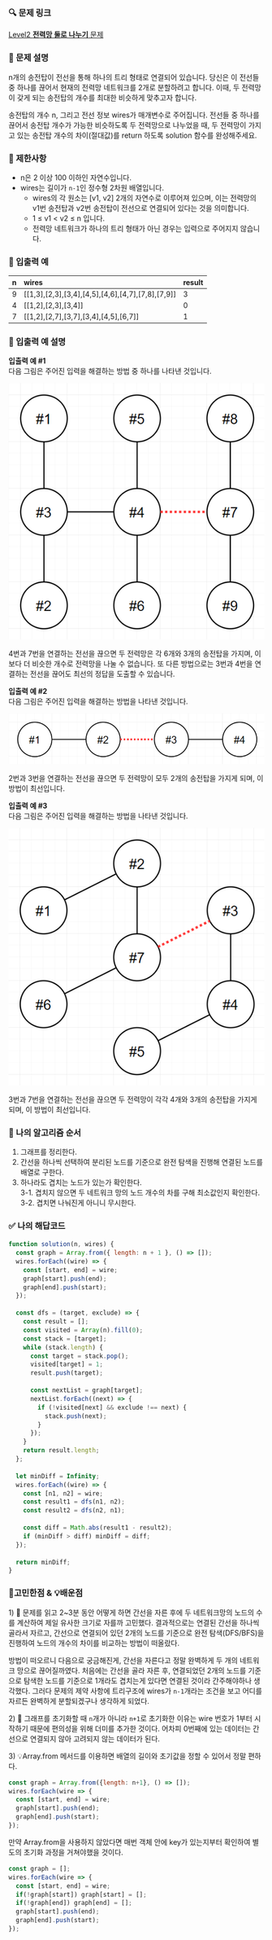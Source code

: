 ### 🔍 문제 링크
[Level2 **전력망 둘로 나누기** 문제](https://school.programmers.co.kr/learn/courses/30/lessons/86971)

### 📘 문제 설명
n개의 송전탑이 전선을 통해 하나의 트리 형태로 연결되어 있습니다. 당신은 이 전선들 중 하나를 끊어서 현재의 전력망 네트워크를 2개로 분할하려고 합니다. 이때, 두 전력망이 갖게 되는 송전탑의 개수를 최대한 비슷하게 맞추고자 합니다.

송전탑의 개수 n, 그리고 전선 정보 wires가 매개변수로 주어집니다. 전선들 중 하나를 끊어서 송전탑 개수가 가능한 비슷하도록 두 전력망으로 나누었을 때, 두 전력망이 가지고 있는 송전탑 개수의 차이(절대값)를 return 하도록 solution 함수를 완성해주세요.

### 📕 제한사항
- n은 2 이상 100 이하인 자연수입니다.
- wires는 길이가 `n-1`인 정수형 2차원 배열입니다.
  - wires의 각 원소는 [v1, v2] 2개의 자연수로 이루어져 있으며, 이는 전력망의 v1번 송전탑과 v2번 송전탑이 전선으로 연결되어 있다는 것을 의미합니다.
  - 1 ≤ v1 < v2 ≤ n 입니다.
  - 전력망 네트워크가 하나의 트리 형태가 아닌 경우는 입력으로 주어지지 않습니다.

### 📙 입출력 예
|n|wires|result|
|:---|:---|:---|
|9|[[1,3],[2,3],[3,4],[4,5],[4,6],[4,7],[7,8],[7,9]]|3|
|4|[[1,2],[2,3],[3,4]]|0|
|7|[[1,2],[2,7],[3,7],[3,4],[4,5],[6,7]]|1|

### 📒 입출력 예 설명
**입출력 예 #1**  
다음 그림은 주어진 입력을 해결하는 방법 중 하나를 나타낸 것입니다.

![전력망 예제1](./imgs/ex1.png)

4번과 7번을 연결하는 전선을 끊으면 두 전력망은 각 6개와 3개의 송전탑을 가지며, 이보다 더 비슷한 개수로 전력망을 나눌 수 없습니다.
또 다른 방법으로는 3번과 4번을 연결하는 전선을 끊어도 최선의 정답을 도출할 수 있습니다.

**입출력 예 #2**  
다음 그림은 주어진 입력을 해결하는 방법을 나타낸 것입니다.

![전력망 예제2](./imgs/ex2.png)

2번과 3번을 연결하는 전선을 끊으면 두 전력망이 모두 2개의 송전탑을 가지게 되며, 이 방법이 최선입니다.

**입출력 예 #3**  
다음 그림은 주어진 입력을 해결하는 방법을 나타낸 것입니다.

![전력망 예제3](./imgs/ex3.png)

3번과 7번을 연결하는 전선을 끊으면 두 전력망이 각각 4개와 3개의 송전탑을 가지게 되며, 이 방법이 최선입니다.

### 📔 나의 알고리즘 순서
1. 그래프를 정리한다.  
2. 간선을 하나씩 선택하여 분리된 노드를 기준으로 완전 탐색을 진행해 연결된 노드를 배열로 구한다.  
3. 하나라도 겹치는 노드가 있는가 확인한다.  
  3-1. 겹치지 않으면 두 네트워크 망의 노드 개수의 차를 구해 최소값인지 확인한다.  
  3-2. 겹치면 나눠진게 아니니 무시한다.  

### ✅ 나의 해답코드
```javascript
function solution(n, wires) {
  const graph = Array.from({ length: n + 1 }, () => []);
  wires.forEach((wire) => {
    const [start, end] = wire;
    graph[start].push(end);
    graph[end].push(start);
  });

  const dfs = (target, exclude) => {
    const result = [];
    const visited = Array(n).fill(0);
    const stack = [target];
    while (stack.length) {
      const target = stack.pop();
      visited[target] = 1;
      result.push(target);

      const nextList = graph[target];
      nextList.forEach((next) => {
        if (!visited[next] && exclude !== next) {
          stack.push(next);
        }
      });
    }
    return result.length;
  };

  let minDiff = Infinity;
  wires.forEach((wire) => {
    const [n1, n2] = wire;
    const result1 = dfs(n1, n2);
    const result2 = dfs(n2, n1);

    const diff = Math.abs(result1 - result2);
    if (minDiff > diff) minDiff = diff;
  });

  return minDiff;
}
```

### 📝고민한점 & 💡배운점
1\) 🤔 문제를 읽고 2~3분 동안 어떻게 하면 간선을 자른 후에 두 네트워크망의 노드의 수를 계산하여 제일 유사한 크기로 자를까 고민했다. 결과적으로는 연결된 간선을 하나씩 골라서 자르고, 간선으로 연결되어 있던 2개의 노드를 기준으로 완전 탐색(DFS/BFS)을 진행하여 노드의 개수의 차이를 비교하는 방법이 떠올랐다.

방법이 떠오르니 다음으로 궁금해진게, 간선을 자른다고 정말 완벽하게 두 개의 네트워크 망으로 끊어질까였다. 처음에는 간선을 골라 자른 후, 연결되었던 2개의 노드를 기준으로 탐색한 노드를 기준으로 1개라도 겹치는게 있다면 연결된 것이라 간주해야하나 생각했다. 그러다 문제의 제약 사항에 트리구조에 wires가 `n-1`개라는 조건을 보고 어디를 자르든 완벽하게 분할되겠구나 생각하게 되었다.

2\) 🤔 그래프를 초기화할 때 `n`개가 아니라 `n+1`로 초기화한 이유는 wire 번호가 1부터 시작하기 때문에 편의성을 위해 더미를 추가한 것이다. 어차피 0번째에 있는 데이터는 간선으로 연결되지 않아 고려되지 않는 데이터가 된다.

3\) 💡Array.from 메서드를 이용하면 배열의 길이와 초기값을 정할 수 있어서 정말 편하다.

```js
const graph = Array.from({length: n+1}, () => []);
wires.forEach(wire => {
  const [start, end] = wire;
  graph[start].push(end);
  graph[end].push(start);
});
```

만약 Array.from을 사용하지 않았다면 매번 객체 안에 key가 있는지부터 확인하여 별도의 초기화 과정을 거쳐야했을 것이다.

```js
const graph = [];
wires.forEach(wire => {
  const [start, end] = wire;
  if(!graph[start]) graph[start] = [];
  if(!graph[end]) graph[end] = [];
  graph[start].push(end);
  graph[end].push(start);
});
```
